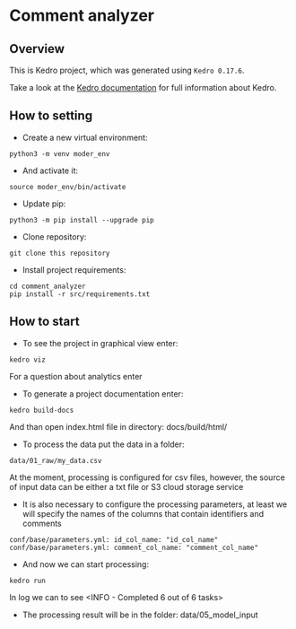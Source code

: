 # Сomment analyzer

## Overview

This is Kedro project, which was generated using `Kedro 0.17.6`.

Take a look at the [Kedro documentation](https://kedro.readthedocs.io) for full information about Kedro.

## How to setting

 - Create a new virtual environment:
 ```
 python3 -m venv moder_env
 ```
 - And activate it:
 ```
 source moder_env/bin/activate
 ```
 - Update pip:
 ```
 python3 -m pip install --upgrade pip
 ```
 - Clone repository:
```
git clone this repository
```
- Install project requirements:
```
cd comment_analyzer
pip install -r src/requirements.txt
```

## How to start

- To see the project in graphical view enter:
```
kedro viz         
```
For a question about analytics enter <N>
- To generate a project documentation enter: 
```
kedro build-docs    
```
And than open index.html file in directory: docs/build/html/
- To process the data put the data in a folder: 
```
data/01_raw/my_data.csv  
```
At the moment, processing is configured for csv files, however, the source of input data can be either a txt file or S3 cloud storage service
- It is also necessary to configure the processing parameters, at least we will specify the names of the columns that contain identifiers and comments 
```
conf/base/parameters.yml: id_col_name: "id_col_name"  
conf/base/parameters.yml: comment_col_name: "comment_col_name"
```
- And now we can start processing:
```
kedro run
```
In log we can to see <INFO - Completed 6 out of 6 tasks>
- The processing result will be in the folder: data/05_model_input

